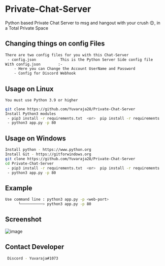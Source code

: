 # Private-Chat-Server
Python based Private Chat Server to msg and hangout with your crush 😊, in a Total Private Space

## Changing things on config Files
```sh
There are two config files for you with this Chat-Server
 - config.json           This is the Python Server Side config file
With config.json        :-
    - Here you can Change the Account UserName and Password
    - Config for Discord Webhook
```

## Usage on Linux
```sh
You must use Python 3.9 or higher

git clone https://github.com/Yuvaraja28/Private-Chat-Server
Install Python3 modules
 - pip3 install -r requirements.txt  <or>  pip install -r requirements.txt
 - python3 app.py -p 80
```
## Usage on Windows
```sh
Install python - https://www.python.org
Install Git - https://gitforwindows.org
git clone https://github.com/Yuvaraja28/Private-Chat-Server
cd Private-Chat-Server
 - pip3 install -r requirements.txt  <or>  pip install -r requirements.txt
 - python3 app.py -p 80
```

## Example
```sh
Use command line : python3 app.py -p <web-port>
      └──────────> python3 app.py -p 80
```

## Screenshot
![image](https://user-images.githubusercontent.com/64340067/173899486-f12378be-804e-4e2a-8431-052805c13d98.png)


## Contact Developer
```sh
 Discord - Yuvaraja#1073
```

